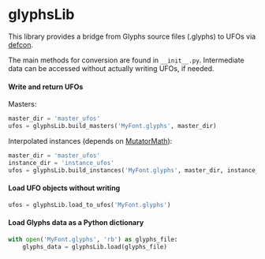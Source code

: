 # glyphsLib

This library provides a bridge from Glyphs source files (.glyphs) to UFOs via
[defcon](https://github.com/typesupply/defcon/tree/ufo3).

The main methods for conversion are found in `__init__.py`. Intermediate data
can be accessed without actually writing UFOs, if needed.

#### Write and return UFOs

Masters:

```python
master_dir = 'master_ufos'
ufos = glyphsLib.build_masters('MyFont.glyphs', master_dir)
```

Interpolated instances (depends on
[MutatorMath](https://github.com/LettError/mutatorMath)):

```python
master_dir = 'master_ufos'
instance_dir = 'instance_ufos'
ufos = glyphsLib.build_instances('MyFont.glyphs', master_dir, instance_dir)
```

#### Load UFO objects without writing

```python
ufos = glyphsLib.load_to_ufos('MyFont.glyphs')
```

#### Load Glyphs data as a Python dictionary

```python
with open('MyFont.glyphs', 'rb') as glyphs_file:
    glyphs_data = glyphsLib.load(glyphs_file)
```
